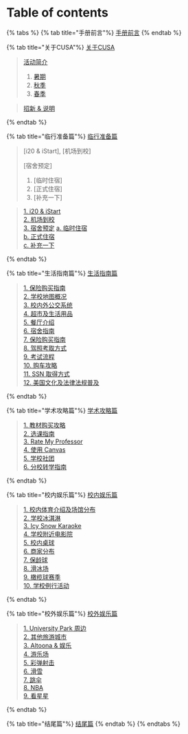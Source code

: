 # Table of contents

{% tabs %}
{% tab title="手册前言"%}
[手册前言](README.md)
{% endtab %}

{% tab title="关于CUSA"%}
[关于CUSA](about-cusa/README.md)

  > [活动简介]<br>
  >  1. [暑期]<br>
  >  2. [秋季]<br>
  >  3. [春季]

  > [招新 & 说明]

[活动简介]:(about-cusa/activity-info/README.md)
  [暑期]:(about-cusa/activity-info/summer.md)
  [秋季]:(about-cusa/activity-info/fall.md)
  [春季]:(about-cusa/activity-info/spring.md)
[招新 & 说明]:(about-cusa/recruitment-info/README.md)
{% endtab %}

{% tab title="临行准备篇"%}
[临行准备篇](before-coming.md)

> [i20 & iStart], [机场到校]
>
> [宿舍预定]<br>
  >  1. [临时住宿]<br>
  >  2. [正式住宿]<br>
  >  3. [补充一下]

> [1. i20 & iStart](before-coming.md/#i20-and-istart)<br>
> [2. 机场到校](before-coming.md/#ji-chang-dao-xiao)<br>
> [3. 宿舍预定](before-coming.md/#su-she-yu-ding)
  > [a. 临时住宿](before-coming.md/#lin-shi-zhu-su)<br>
  > [b. 正式住宿](before-coming.md/#zheng-shi-zhu-su)<br>
  > [c. 补充一下](before-coming.md/#bu-chong-yi-xia)

{% endtab %}

{% tab title="生活指南篇"%}
[生活指南篇](daily-guide.md)

> [1. 保险购买指南]<br>
> [2. 学校地图概况]<br>
> [3. 校内外公交系统]<br>
> [4. 超市及生活用品]<br>
> [5. 餐厅介绍]<br>
> [6. 宿舍指南]<br>
> [7. 保险购买指南]<br>
> [8. 驾照考取方式]<br>
> [9. 考试流程]<br>
> [10. 购车攻略]<br>
> [11. SSN 取得方式]<br>
> [12. 美国文化及法律法规普及]

[1. 保险购买指南]:(daily-guide.md/#bao-xian-gou-mai-zhi-nan)
[2. 学校地图概况]:(daily-guide.md/#xue-xiao-di-tu-gai-kuang)
[3. 校内外公交系统]:(daily-guide.md/#xiao-nei-wai-gong-jiao-xi-tong)
[4. 超市及生活用品]:(daily-guide.md/#chao-shi-ji-sheng-huo-yong-pin)
[5. 餐厅介绍]:(daily-guide.md/#can-ting-jie-shao)
[6. 宿舍指南]:(daily-guide.md/#su-she-zhi-nan)
[7. 保险购买指南]:(daily-guide.md/#bao-xian-gou-mai-zhi-nan-1)
[8. 驾照考取方式]:(daily-guide.md/#jia-zhao-kao-qu-fang-shi)
[9. 考试流程]:(daily-guide.md/#kao-shi-liu-cheng)
[10. 购车攻略]:(daily-guide.md/#gou-che-gong-lve)
[11. SSN 取得方式]:(daily-guide.md/#ssn-qu-de-fang-shi)
[12. 美国文化及法律法规普及]:(daily-guide.md/#mei-guo-wen-hua-ji-fa-lv-fa-gui-pu-ji)
{% endtab %}

{% tab title="学术攻略篇"%}
[学术攻略篇](study-guide.md)

> [1. 教材购买攻略]<br>
> [2. 选课指南]<br>
> [3. Rate My Professor]<br>
> [4. 使用 Canvas]<br>
> [5. 学校社团]<br>
> [6. 分校转学指南]

[1. 教材购买攻略]:(study-guide.md/#jiao-cai-gou-mai-gong-lve)
[2. 选课指南]:(study-guide.md/#xuan-ke-zhi-nan)
[3. Rate My Professor]:(study-guide.md/#rate-my-professor-wang-zhan-jie-shao)
[4. 使用 Canvas]:(study-guide.md/#canvas-ji-lionpath-shi-yong-jiao-cheng)
[5. 学校社团]:(study-guide.md/#xue-xiao-she-tuan-tui-jian)
[6. 分校转学指南]:(study-guide.md/#fen-xiao-zhuan-xue-zhi-nan)
{% endtab %}

{% tab title="校内娱乐篇"%}
[校内娱乐篇](on-campus-guide.md)

> [1. 校内体育介绍及场馆分布]<br>
> [2. 学校冰淇淋]<br>
> [3. Icy Snow Karaoke]<br>
> [4. 学校附近电影院]<br>
> [5. 校内桌球]<br>
> [6. 商家分布]<br>
> [7. 保龄球]<br>
> [8. 滑冰场]<br>
> [9. 橄榄球赛季]<br>
> [10. 学校例行活动]

[1. 校内体育介绍及场馆分布]:(on-campus-guide.md/#xiao-nei-ti-yu-jie-shao-ji-chang-guan-fen-bu)
[2. 学校冰淇淋]:(on-campus-guide.md/#xue-xiao-bing-qi-lin)
[3. Icy Snow Karaoke]:(on-campus-guide.md/#Ice-Snow-Karaoke)
[4. 学校附近电影院]:(on-campus-guide.md/#xue-xiao-fu-jin-dian-ying-yuan)
[5. 校内桌球]:(on-campus-guide.md/#xiao-nei-zhuo-qiu)
[6. 商家分布]:(on-campus-guide.md/#shang-jia-fen-bu)
[7. 保龄球]:(on-campus-guide.md/#bao-ling-qiu)
[8. 滑冰场]:(on-campus-guide.md/#hua-bing-chang)
[9. 橄榄球赛季]:(on-campus-guide.md/#gan-lan-qiu-sai-ji)
[10. 学校例行活动]:(on-campus-guide.md/#xue-xiao-li-xing-huo-dong)
{% endtab %}

{% tab title="校外娱乐篇"%}
[校外娱乐篇](off-campus-guide.md)

> [1. University Park 周边]<br>
> [2. 其他旅游城市]<br>
> [3. Altoona & 娱乐]<br>
> [4. 游乐场]<br>
> [5. 彩弹射击]<br>
> [6. 滑雪]<br>
> [7. 跳伞]<br>
> [8. NBA]<br>
> [9. 看星星]

[1. University Park 周边]:(off-campus-guide.md/#University-Park-zhou-bian)
[2. 其他旅游城市]:(off-campus-guide.md/#qi-ta-lv-you-cheng-shi)
[3. Altoona & 娱乐]:(off-campus-guide.md/#Altoona-&-yu-le)
[4. 游乐场]:(off-campus-guide.md/#you-le-chang)
[5. 彩弹射击]:(off-campus-guide.md/#cai-dan-she-ji)
[6. 滑雪]:(off-campus-guide.md/#hua-xue)
[7. 跳伞]:(off-campus-guide.md/#tiao-san)
[8. NBA]:(off-campus-guide.md/#NBA)
[9. 看星星]:(off-campus-guide.md/#kan-xing-xing)
{% endtab %}

{% tab title="结尾篇"%}
[结尾篇](final.md)
{% endtab %}
{% endtabs %}
